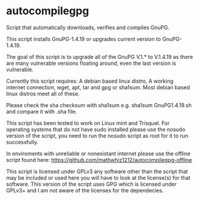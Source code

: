 # autocompilegpg
Script that automatically downloads, verifies and compiles GnuPG. 

This script installs GnuPG-1.4.19 or upgrades current version to GnuPG-1.4.19.

The goal of this script is to upgrade all of the GnuPG V.1.* to V.1.4.19 as there are many vulnerable versions floating around, even the last version is vulnerable.

Currently this script requires: A debian based linux distro, A working internet connection, wget, apt, tar and gpg or sha1sum. Most debian based linux distros meet all of these.

Please check the sha checksum with sha1sum e.g. sha1sum GnuPG1.4.19.sh and compare it with .sha file.

This script has been tested to work on Linux mint and Trisquel. For operating systems that do not have sudo installed please use the nosudo version of the script, you need to run the nosudo script as root for it to run successfully.

In enviroments with unreliable or nonexistant internet please use the offline script found here: https://github.com/mathwhiz1212/autocompilegpg-offline

This script is licensed under GPLv3 any software other than the script that may be included or used here you will have to look at the license(s) for that software. This version of the script uses GPG which is licensed under GPLv3+ and I am not aware of the licenses for the dependecies.
